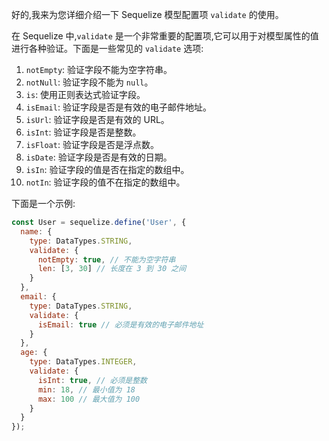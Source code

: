 好的,我来为您详细介绍一下 Sequelize 模型配置项 `validate` 的使用。

在 Sequelize 中,`validate` 是一个非常重要的配置项,它可以用于对模型属性的值进行各种验证。下面是一些常见的 `validate` 选项:

1. `notEmpty`: 验证字段不能为空字符串。
2. `notNull`: 验证字段不能为 `null`。
3. `is`: 使用正则表达式验证字段。
4. `isEmail`: 验证字段是否是有效的电子邮件地址。
5. `isUrl`: 验证字段是否是有效的 URL。
6. `isInt`: 验证字段是否是整数。
7. `isFloat`: 验证字段是否是浮点数。
8. `isDate`: 验证字段是否是有效的日期。
9. `isIn`: 验证字段的值是否在指定的数组中。
10. `notIn`: 验证字段的值不在指定的数组中。

下面是一个示例:

```javascript
const User = sequelize.define('User', {
  name: {
    type: DataTypes.STRING,
    validate: {
      notEmpty: true, // 不能为空字符串
      len: [3, 30] // 长度在 3 到 30 之间
    }
  },
  email: {
    type: DataTypes.STRING,
    validate: {
      isEmail: true // 必须是有效的电子邮件地址
    }
  },
  age: {
    type: DataTypes.INTEGER,
    validate: {
      isInt: true, // 必须是整数
      min: 18, // 最小值为 18
      max: 100 // 最大值为 100
    }
  }
});
```

